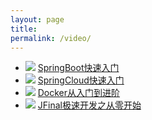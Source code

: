 ```yaml
---
layout: page
title: 
permalink: /video/
---
```



<ul>
 <li class="img">
 	<image class="imgPic" src="/images/springboot.webp"/>
	<a href="https://ke.qq.com/course/429005?tuin=a3e3fb1">SpringBoot快速入门</a>
 </li>

 <li class="img">
 	<image class="imgPic" src="/images/springcloud.webp"/>
	<a href="https://ke.qq.com/course/2805647?tuin=a3e3fb1">SpringCloud快速入门</a>
 </li>

 <li class="img">
 	<image class="imgPic" src="/images/docker.webp"/>
	<a href="https://ke.qq.com/course/2705742?tuin=a3e3fb1">Docker从入门到进阶</a>
 </li>

 <li class="img">
 	<image class="imgPic" src="/images/jfinal.webp"/>
	<a href="https://ke.qq.com/course/428271?tuin=a3e3fb1">JFinal极速开发之从零开始</a>
 </li>
</ul>


